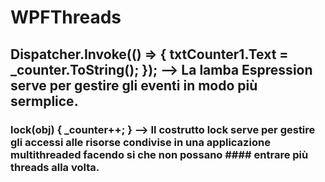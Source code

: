 # WPFThreads
## Dispatcher.Invoke(() => { txtCounter1.Text = _counter.ToString(); }); --> La lamba Espression serve per gestire gli eventi in modo più sermplice.
### lock(obj) { _counter++; } --> Il costrutto lock serve per gestire gli accessi alle risorse condivise in una applicazione multithreaded facendo si che non possano  #### entrare più threads alla volta.

